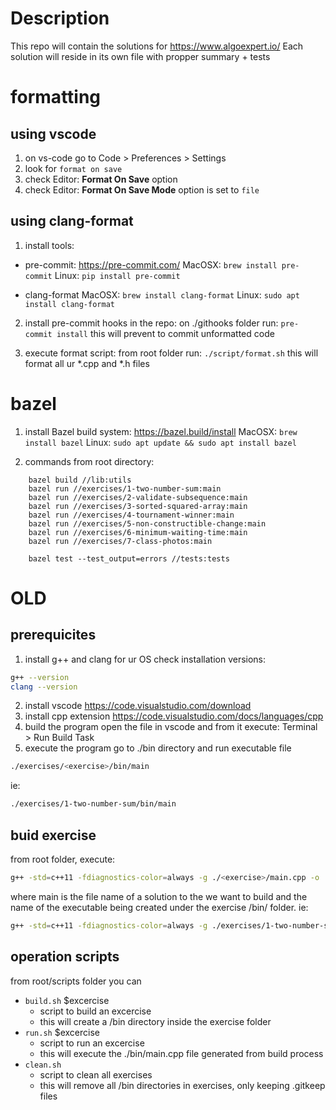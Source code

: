 # Description
This repo will contain the solutions for https://www.algoexpert.io/
Each solution will reside in its own file with propper summary + tests

# formatting

## using vscode
1. on vs-code go to Code > Preferences > Settings
2. look for `format on save`
3. check Editor: **Format On Save** option
4. check Editor: **Format On Save Mode** option is set to `file`

## using clang-format
1. install tools:
- pre-commit: https://pre-commit.com/
    MacOSX: `brew install pre-commit`
    Linux: `pip install pre-commit`

- clang-format
    MacOSX: `brew install clang-format`
    Linux: `sudo apt install clang-format`

2. install pre-commit hooks in the repo:
on ./githooks folder run: `pre-commit install`
this will prevent to commit unformatted code

3. execute format script:
from root folder run: `./script/format.sh`
this will format all ur *.cpp and *.h files

# bazel
1. install Bazel build system: https://bazel.build/install
    MacOSX: `brew install bazel`
    Linux: `sudo apt update && sudo apt install bazel`
    
2. commands from root directory:
```
    bazel build //lib:utils
    bazel run //exercises/1-two-number-sum:main
    bazel run //exercises/2-validate-subsequence:main
    bazel run //exercises/3-sorted-squared-array:main
    bazel run //exercises/4-tournament-winner:main
    bazel run //exercises/5-non-constructible-change:main
    bazel run //exercises/6-minimum-waiting-time:main
    bazel run //exercises/7-class-photos:main

    bazel test --test_output=errors //tests:tests
```

# OLD

## prerequicites
1. install g++ and clang for ur OS
check installation versions:
```sh
g++ --version
clang --version
```
2. install vscode
https://code.visualstudio.com/download
3. install cpp extension
https://code.visualstudio.com/docs/languages/cpp
4. build the program
open the file in vscode and from it execute: Terminal > Run Build Task
5. execute the program
go to ./bin directory and run executable file
```sh
./exercises/<exercise>/bin/main
```
ie:
```sh
./exercises/1-two-number-sum/bin/main
```

## buid exercise
from root folder, execute:
```sh
g++ -std=c++11 -fdiagnostics-color=always -g ./<exercise>/main.cpp -o ./<exercise>/bin/main
```
where main is the file name of a solution to the <exercise> we want to build
and the name of the executable being created under the exercise /bin/ folder.
ie:
```sh
g++ -std=c++11 -fdiagnostics-color=always -g ./exercises/1-two-number-sum/main.cpp -o ./exercises/1-two-number-sum/bin/main
```

## operation scripts
from root/scripts folder you can
- `build.sh` $excercise
    + script to build an excercise
    + this will create a /bin directory inside the exercise folder
- `run.sh` $excercise
    + script to run an excercise
    + this will execute the ./bin/main.cpp file generated from build process
- `clean.sh`
    + script to clean all exercises
    + this will remove all /bin directories in exercises, only keeping .gitkeep files

